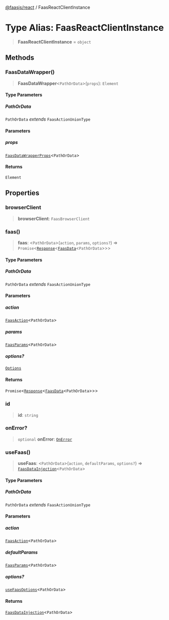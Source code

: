 [@faasjs/react](../README.md) / FaasReactClientInstance

# Type Alias: FaasReactClientInstance

> **FaasReactClientInstance** = `object`

## Methods

### FaasDataWrapper()

> **FaasDataWrapper**\<`PathOrData`\>(`props`): `Element`

#### Type Parameters

##### PathOrData

`PathOrData` *extends* `FaasActionUnionType`

#### Parameters

##### props

[`FaasDataWrapperProps`](FaasDataWrapperProps.md)\<`PathOrData`\>

#### Returns

`Element`

## Properties

### browserClient

> **browserClient**: `FaasBrowserClient`

### faas()

> **faas**: \<`PathOrData`\>(`action`, `params`, `options?`) => `Promise`\<[`Response`](../interfaces/Response.md)\<[`FaasData`](FaasData.md)\<`PathOrData`\>\>\>

#### Type Parameters

##### PathOrData

`PathOrData` *extends* `FaasActionUnionType`

#### Parameters

##### action

[`FaasAction`](FaasAction.md)\<`PathOrData`\>

##### params

[`FaasParams`](FaasParams.md)\<`PathOrData`\>

##### options?

[`Options`](Options.md)

#### Returns

`Promise`\<[`Response`](../interfaces/Response.md)\<[`FaasData`](FaasData.md)\<`PathOrData`\>\>\>

### id

> **id**: `string`

### onError?

> `optional` **onError**: [`OnError`](OnError.md)

### useFaas()

> **useFaas**: \<`PathOrData`\>(`action`, `defaultParams`, `options?`) => [`FaasDataInjection`](FaasDataInjection.md)\<`PathOrData`\>

#### Type Parameters

##### PathOrData

`PathOrData` *extends* `FaasActionUnionType`

#### Parameters

##### action

[`FaasAction`](FaasAction.md)\<`PathOrData`\>

##### defaultParams

[`FaasParams`](FaasParams.md)\<`PathOrData`\>

##### options?

[`useFaasOptions`](useFaasOptions.md)\<`PathOrData`\>

#### Returns

[`FaasDataInjection`](FaasDataInjection.md)\<`PathOrData`\>
